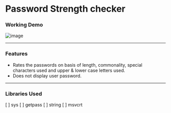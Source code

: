 # Password Strength checker
### Working Demo
![image](https://github.com/pratiyk/password-strength-checker/assets/38837970/81322074-d3f9-4a5a-aa17-be9f8a05e14a)
******
### Features
* Rates the passwords on basis of length, commonality, special characters used and upper & lower case letters used.
*  Does not display user password.
*******
### Libraries Used
[ ] sys
[ ] getpass 
[ ] string
[ ] msvcrt
